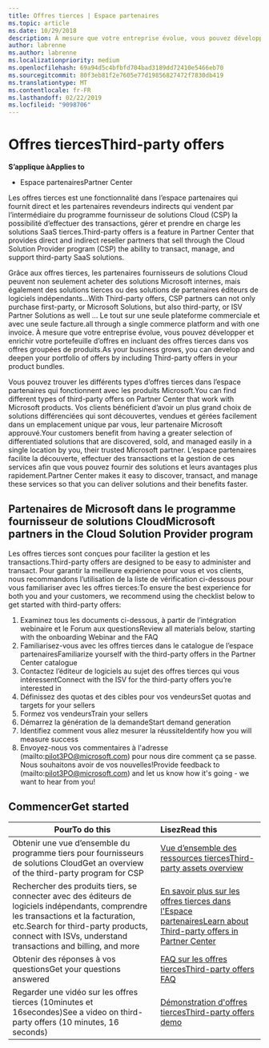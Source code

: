 ```yaml
---
title: Offres tierces | Espace partenaires
ms.topic: article
ms.date: 10/29/2018
description: À mesure que votre entreprise évolue, vous pouvez développer et enrichir votre portefeuille d’offres en incluant des offres tierces dans vos offres groupées de produits.
author: labrenne
ms.author: labrenne
ms.localizationpriority: medium
ms.openlocfilehash: 69a94d5c4bfbfd704bad3189dd72410e5466eb70
ms.sourcegitcommit: 80f3eb81f2e7605e77d19856827472f7830db419
ms.translationtype: MT
ms.contentlocale: fr-FR
ms.lasthandoff: 02/22/2019
ms.locfileid: "9098706"
---
```

# <a name="third-party-offers"></a><span data-ttu-id="f68c7-103">Offres tierces</span><span class="sxs-lookup"><span data-stu-id="f68c7-103">Third-party offers</span></span> 

**<span data-ttu-id="f68c7-104">S’applique à</span><span class="sxs-lookup"><span data-stu-id="f68c7-104">Applies to</span></span>**

- <span data-ttu-id="f68c7-105">Espace partenaires</span><span class="sxs-lookup"><span data-stu-id="f68c7-105">Partner Center</span></span>

<span data-ttu-id="f68c7-106">Les offres tierces est une fonctionnalité dans l’espace partenaires qui fournit direct et les partenaires revendeurs indirects qui vendent par l’intermédiaire du programme fournisseur de solutions Cloud (CSP) la possibilité d’effectuer des transactions, gérer et prendre en charge les solutions SaaS tierces.</span><span class="sxs-lookup"><span data-stu-id="f68c7-106">Third-party offers is a feature in Partner Center that provides direct and indirect reseller partners that sell through the Cloud Solution Provider program (CSP) the ability to transact, manage, and support third-party SaaS solutions.</span></span>  

<span data-ttu-id="f68c7-107">Grâce aux offres tierces, les partenaires fournisseurs de solutions Cloud peuvent non seulement acheter des solutions Microsoft internes, mais également des solutions tierces ou des solutions de partenaires éditeurs de logiciels indépendants…</span><span class="sxs-lookup"><span data-stu-id="f68c7-107">With Third-party offers, CSP partners can not only purchase first-party, or Microsoft Solutions, but also third-party, or ISV Partner Solutions as well …</span></span> <span data-ttu-id="f68c7-108">Le tout sur une seule plateforme commerciale et avec une seule facture.</span><span class="sxs-lookup"><span data-stu-id="f68c7-108">all through a single commerce platform and with one invoice.</span></span>  <span data-ttu-id="f68c7-109">À mesure que votre entreprise évolue, vous pouvez développer et enrichir votre portefeuille d’offres en incluant des offres tierces dans vos offres groupées de produits.</span><span class="sxs-lookup"><span data-stu-id="f68c7-109">As your business grows, you can develop and deepen your portfolio of offers by including Third-party offers in your product bundles.</span></span> 

<span data-ttu-id="f68c7-110">Vous pouvez trouver les différents types d’offres tierces dans l’espace partenaires qui fonctionnent avec les produits Microsoft.</span><span class="sxs-lookup"><span data-stu-id="f68c7-110">You can find different types of third-party offers on Partner Center that work with Microsoft products.</span></span> <span data-ttu-id="f68c7-111">Vos clients bénéficient d’avoir un plus grand choix de solutions différenciées qui sont découvertes, vendues et gérées facilement dans un emplacement unique par vous, leur partenaire Microsoft approuvé.</span><span class="sxs-lookup"><span data-stu-id="f68c7-111">Your customers benefit from having a greater selection of differentiated solutions that are discovered, sold, and managed easily in a single location by you, their trusted Microsoft partner.</span></span> <span data-ttu-id="f68c7-112">L’espace partenaires facilite la découverte, effectuer des transactions et la gestion de ces services afin que vous pouvez fournir des solutions et leurs avantages plus rapidement.</span><span class="sxs-lookup"><span data-stu-id="f68c7-112">Partner Center makes it easy to discover, transact, and manage these services so that you can deliver solutions and their benefits faster.</span></span>

## <a name="microsoft-partners-in-the-cloud-solution-provider-program"></a><span data-ttu-id="f68c7-113">Partenaires de Microsoft dans le programme fournisseur de solutions Cloud</span><span class="sxs-lookup"><span data-stu-id="f68c7-113">Microsoft partners in the Cloud Solution Provider program</span></span>

<span data-ttu-id="f68c7-114">Les offres tierces sont conçues pour faciliter la gestion et les transactions.</span><span class="sxs-lookup"><span data-stu-id="f68c7-114">Third-party offers are designed to be easy to administer and transact.</span></span> <span data-ttu-id="f68c7-115">Pour garantir la meilleure expérience pour vous et vos clients, nous recommandons l’utilisation de la liste de vérification ci-dessous pour vous familiariser avec les offres tierces:</span><span class="sxs-lookup"><span data-stu-id="f68c7-115">To ensure the best experience for both you and your customers, we recommend using the checklist below to get started with third-party offers:</span></span>

1. <span data-ttu-id="f68c7-116">Examinez tous les documents ci-dessous, à partir de l’intégration webinaire et le Forum aux questions</span><span class="sxs-lookup"><span data-stu-id="f68c7-116">Review all materials below, starting with the onboarding Webinar and the FAQ</span></span>
2. <span data-ttu-id="f68c7-117">Familiarisez-vous avec les offres tierces dans le catalogue de l’espace partenaires</span><span class="sxs-lookup"><span data-stu-id="f68c7-117">Familiarize yourself with the third-party offers in the Partner Center catalogue</span></span>
3. <span data-ttu-id="f68c7-118">Contactez l’éditeur de logiciels au sujet des offres tierces qui vous intéressent</span><span class="sxs-lookup"><span data-stu-id="f68c7-118">Connect with the ISV for the third-party offers you’re interested in</span></span>
4. <span data-ttu-id="f68c7-119">Définissez des quotas et des cibles pour vos vendeurs</span><span class="sxs-lookup"><span data-stu-id="f68c7-119">Set quotas and targets for your sellers</span></span>
5. <span data-ttu-id="f68c7-120">Formez vos vendeurs</span><span class="sxs-lookup"><span data-stu-id="f68c7-120">Train your sellers</span></span>
6. <span data-ttu-id="f68c7-121">Démarrez la génération de la demande</span><span class="sxs-lookup"><span data-stu-id="f68c7-121">Start demand generation</span></span>
7. <span data-ttu-id="f68c7-122">Identifiez comment vous allez mesurer la réussite</span><span class="sxs-lookup"><span data-stu-id="f68c7-122">Identify how you will measure success</span></span>
8. <span data-ttu-id="f68c7-123">Envoyez-nous vos commentaires à l'adresse (mailto:pilot3PO@microsoft.com) pour nous dire comment ça se passe. Nous souhaitons avoir de vos nouvelles!</span><span class="sxs-lookup"><span data-stu-id="f68c7-123">Provide feedback to (mailto:pilot3PO@microsoft.com) and let us know how it's going - we want to hear from you!</span></span>

## <a name="get-started"></a><span data-ttu-id="f68c7-124">Commencer</span><span class="sxs-lookup"><span data-stu-id="f68c7-124">Get started</span></span> 

|**<span data-ttu-id="f68c7-125">Pour</span><span class="sxs-lookup"><span data-stu-id="f68c7-125">To do this</span></span>**   |**<span data-ttu-id="f68c7-126">Lisez</span><span class="sxs-lookup"><span data-stu-id="f68c7-126">Read this</span></span>**   |
|------------------|:--------------------|
|<span data-ttu-id="f68c7-127">Obtenir une vue d’ensemble du programme tiers pour fournisseurs de solutions Cloud</span><span class="sxs-lookup"><span data-stu-id="f68c7-127">Get an overview of the third-party program for CSP</span></span>  |[<span data-ttu-id="f68c7-128">Vue d’ensemble des ressources tierces</span><span class="sxs-lookup"><span data-stu-id="f68c7-128">Third-party assets overview</span></span>](https://assetsprod.microsoft.com/mpn/third-party-offers-overview.pptx)|
|<span data-ttu-id="f68c7-129">Rechercher des produits tiers, se connecter avec des éditeurs de logiciels indépendants, comprendre les transactions et la facturation, etc.</span><span class="sxs-lookup"><span data-stu-id="f68c7-129">Search for third-party products, connect with ISVs, understand transactions and billing, and more</span></span>| [<span data-ttu-id="f68c7-130">En savoir plus sur les offres tierces dans l'Espace partenaires</span><span class="sxs-lookup"><span data-stu-id="f68c7-130">Learn about Third-party offers in Partner Center</span></span>](third-party-help.md) |
|<span data-ttu-id="f68c7-131">Obtenir des réponses à vos questions</span><span class="sxs-lookup"><span data-stu-id="f68c7-131">Get your questions answered</span></span>| [<span data-ttu-id="f68c7-132">FAQ sur les offres tierces</span><span class="sxs-lookup"><span data-stu-id="f68c7-132">Third-party offers FAQ</span></span>](https://assetsprod.microsoft.com/mpn/third-party-offers-faq.docx) |
|<span data-ttu-id="f68c7-133">Regarder une vidéo sur les offres tierces (10minutes et 16secondes)</span><span class="sxs-lookup"><span data-stu-id="f68c7-133">See a video on third-party offers (10 minutes, 16 seconds)</span></span>   |[<span data-ttu-id="f68c7-134">Démonstration d'offres tierces</span><span class="sxs-lookup"><span data-stu-id="f68c7-134">Third-party offers demo</span></span>](https://assetsprod.microsoft.com/mpn/third-party-offers-demo.wma)|


